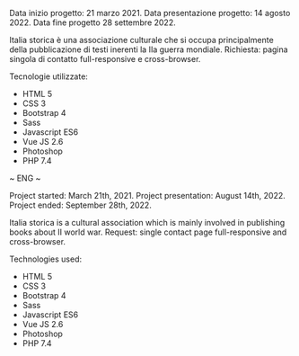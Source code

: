 Data inizio progetto: 21 marzo 2021.
Data presentazione progetto: 14 agosto 2022.
Data fine progetto 28 settembre 2022.

Italia storica è una associazione culturale che si occupa principalmente della pubblicazione di testi inerenti la IIa guerra mondiale.
Richiesta: pagina singola di contatto full-responsive e cross-browser.

Tecnologie utilizzate:
- HTML 5 
- CSS 3 
- Bootstrap 4
- Sass 
- Javascript ES6 
- Vue JS 2.6 
- Photoshop
- PHP 7.4


~ ENG ~

Project started: March 21th, 2021.
Project presentation: August 14th, 2022.
Project ended: September 28th, 2022.

Italia storica is a cultural association which is mainly involved in publishing books about II world war.
Request: single contact page full-responsive and cross-browser.

Technologies used:

- HTML 5 
- CSS 3 
- Bootstrap 4
- Sass 
- Javascript ES6 
- Vue JS 2.6 
- Photoshop
- PHP 7.4
